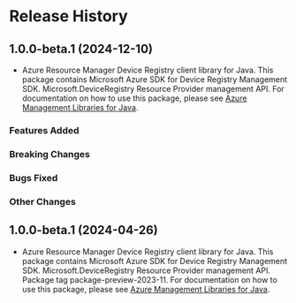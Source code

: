 # Release History

## 1.0.0-beta.1 (2024-12-10)

- Azure Resource Manager Device Registry client library for Java. This package contains Microsoft Azure SDK for Device Registry Management SDK. Microsoft.DeviceRegistry Resource Provider management API. For documentation on how to use this package, please see [Azure Management Libraries for Java](https://aka.ms/azsdk/java/mgmt).

### Features Added

### Breaking Changes

### Bugs Fixed

### Other Changes

## 1.0.0-beta.1 (2024-04-26)

- Azure Resource Manager Device Registry client library for Java. This package contains Microsoft Azure SDK for Device Registry Management SDK. Microsoft.DeviceRegistry Resource Provider management API. Package tag package-preview-2023-11. For documentation on how to use this package, please see [Azure Management Libraries for Java](https://aka.ms/azsdk/java/mgmt).
